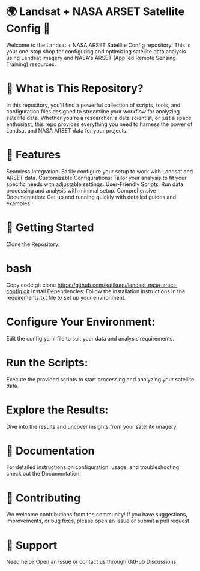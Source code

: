 # 🌍 Landsat + NASA ARSET Satellite Config 🚀
Welcome to the Landsat + NASA ARSET Satellite Config repository! This is your one-stop shop for configuring and optimizing satellite data analysis using Landsat imagery and NASA's ARSET (Applied Remote Sensing Training) resources.

# 📡 What is This Repository?
In this repository, you'll find a powerful collection of scripts, tools, and configuration files designed to streamline your workflow for analyzing satellite data. Whether you're a researcher, a data scientist, or just a space enthusiast, this repo provides everything you need to harness the power of Landsat and NASA ARSET data for your projects.

# 🌟 Features
Seamless Integration: Easily configure your setup to work with Landsat and ARSET data.
Customizable Configurations: Tailor your analysis to fit your specific needs with adjustable settings.
User-Friendly Scripts: Run data processing and analysis with minimal setup.
Comprehensive Documentation: Get up and running quickly with detailed guides and examples.

# 🚀 Getting Started
Clone the Repository:

# bash
Copy code
git clone https://github.com/katikuuu/landsat-nasa-arset-config.git
Install Dependencies:
Follow the installation instructions in the requirements.txt file to set up your environment.

# Configure Your Environment:
Edit the config.yaml file to suit your data and analysis requirements.

# Run the Scripts:
Execute the provided scripts to start processing and analyzing your satellite data.

# Explore the Results:
Dive into the results and uncover insights from your satellite imagery.

# 📖 Documentation
For detailed instructions on configuration, usage, and troubleshooting, check out the Documentation.

# 🤝 Contributing
We welcome contributions from the community! If you have suggestions, improvements, or bug fixes, please open an issue or submit a pull request.

# 💬 Support
Need help? Open an issue or contact us through GitHub Discussions.

